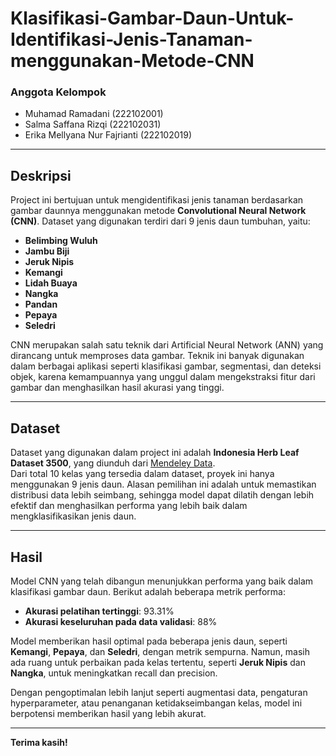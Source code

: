# Klasifikasi-Gambar-Daun-Untuk-Identifikasi-Jenis-Tanaman-menggunakan-Metode-CNN

### **Anggota Kelompok**
- Muhamad Ramadani (222102001)
- Salma Saffana Rizqi (222102031)
- Erika Mellyana Nur Fajrianti (222102019)

---

## **Deskripsi**
Project ini bertujuan untuk mengidentifikasi jenis tanaman berdasarkan gambar daunnya menggunakan metode **Convolutional Neural Network (CNN)**. Dataset yang digunakan terdiri dari 9 jenis daun tumbuhan, yaitu:  
- **Belimbing Wuluh**  
- **Jambu Biji**  
- **Jeruk Nipis**  
- **Kemangi**  
- **Lidah Buaya**  
- **Nangka**  
- **Pandan**  
- **Pepaya**  
- **Seledri**  

CNN merupakan salah satu teknik dari Artificial Neural Network (ANN) yang dirancang untuk memproses data gambar. Teknik ini banyak digunakan dalam berbagai aplikasi seperti klasifikasi gambar, segmentasi, dan deteksi objek, karena kemampuannya yang unggul dalam mengekstraksi fitur dari gambar dan menghasilkan hasil akurasi yang tinggi.

---

## **Dataset**
Dataset yang digunakan dalam project ini adalah **Indonesia Herb Leaf Dataset 3500**, yang diunduh dari [Mendeley Data](https://data.mendeley.com/datasets/s82j8dh4rr/1).  
Dari total 10 kelas yang tersedia dalam dataset, proyek ini hanya menggunakan 9 jenis daun. Alasan pemilihan ini adalah untuk memastikan distribusi data lebih seimbang, sehingga model dapat dilatih dengan lebih efektif dan menghasilkan performa yang lebih baik dalam mengklasifikasikan jenis daun.

---

## **Hasil**
Model CNN yang telah dibangun menunjukkan performa yang baik dalam klasifikasi gambar daun. Berikut adalah beberapa metrik performa:  
- **Akurasi pelatihan tertinggi**: 93.31%  
- **Akurasi keseluruhan pada data validasi**: 88%  

Model memberikan hasil optimal pada beberapa jenis daun, seperti **Kemangi**, **Pepaya**, dan **Seledri**, dengan metrik sempurna. Namun, masih ada ruang untuk perbaikan pada kelas tertentu, seperti **Jeruk Nipis** dan **Nangka**, untuk meningkatkan recall dan precision.

Dengan pengoptimalan lebih lanjut seperti augmentasi data, pengaturan hyperparameter, atau penanganan ketidakseimbangan kelas, model ini berpotensi memberikan hasil yang lebih akurat.

---

**Terima kasih!**
